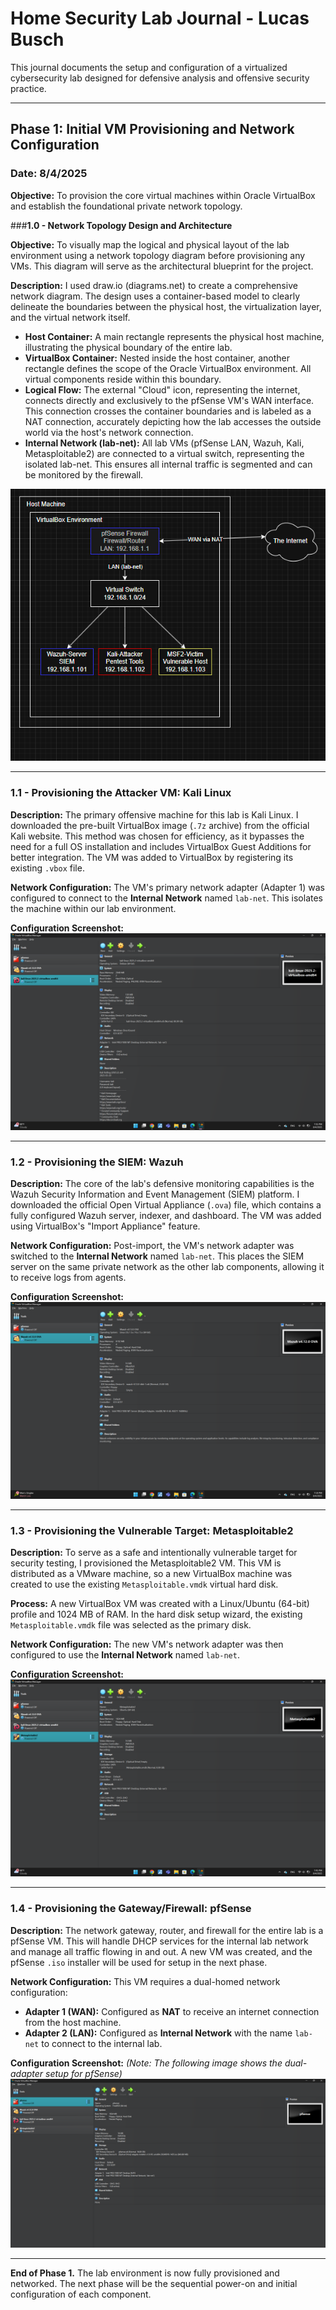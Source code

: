 # Home Security Lab Journal - Lucas Busch

This journal documents the setup and configuration of a virtualized cybersecurity lab designed for defensive analysis and offensive security practice.

---

## Phase 1: Initial VM Provisioning and Network Configuration

### **Date: 8/4/2025**

**Objective:** To provision the core virtual machines within Oracle VirtualBox and establish the foundational private network topology.

###**1.0 - Network Topology Design and Architecture**

**Objective:** To visually map the logical and physical layout of the lab environment using a network topology diagram before provisioning any VMs. This diagram will serve as the architectural blueprint for the project.

**Description:** I used draw.io (diagrams.net) to create a comprehensive network diagram. The design uses a container-based model to clearly delineate the boundaries between the physical host, the virtualization layer, and the virtual network itself.

* **Host Container:** A main rectangle represents the physical host machine, illustrating the physical boundary of the entire lab.
* **VirtualBox Container:** Nested inside the host container, another rectangle defines the scope of the Oracle VirtualBox environment. All virtual components reside within this boundary.
* **Logical Flow:** The external "Cloud" icon, representing the internet, connects directly and exclusively to the pfSense VM's WAN interface. This connection crosses the container boundaries and is labeled as a NAT connection, accurately depicting how the lab accesses the outside world via the host's network connection.
* **Internal Network (lab-net):** All lab VMs (pfSense LAN, Wazuh, Kali, Metasploitable2) are connected to a virtual switch, representing the isolated lab-net. This ensures all internal traffic is segmented and can be monitored by the firewall.

![Network Topology](Images/Topology_of_Project.png)

---

### **1.1 - Provisioning the Attacker VM: Kali Linux**

**Description:**
The primary offensive machine for this lab is Kali Linux. I downloaded the pre-built VirtualBox image (`.7z` archive) from the official Kali website. This method was chosen for efficiency, as it bypasses the need for a full OS installation and includes VirtualBox Guest Additions for better integration. The VM was added to VirtualBox by registering its existing `.vbox` file.

**Network Configuration:** The VM's primary network adapter (Adapter 1) was configured to connect to the **Internal Network** named `lab-net`. This isolates the machine within our lab environment.

**Configuration Screenshot:**
![Kali Linux Network Settings](Images/kali-linux-in-virtualbox.png)

---

### **1.2 - Provisioning the SIEM: Wazuh**

**Description:**
The core of the lab's defensive monitoring capabilities is the Wazuh Security Information and Event Management (SIEM) platform. I downloaded the official Open Virtual Appliance (`.ova`) file, which contains a fully configured Wazuh server, indexer, and dashboard. The VM was added using VirtualBox's "Import Appliance" feature.

**Network Configuration:** Post-import, the VM's network adapter was switched to the **Internal Network** named `lab-net`. This places the SIEM server on the same private network as the other lab components, allowing it to receive logs from agents.

**Configuration Screenshot:**
![Wazuh Network Settings](Images/Wazuh_in_VirtualBox.png)

---

### **1.3 - Provisioning the Vulnerable Target: Metasploitable2**

**Description:**
To serve as a safe and intentionally vulnerable target for security testing, I provisioned the Metasploitable2 VM. This VM is distributed as a VMware machine, so a new VirtualBox machine was created to use the existing `Metasploitable.vmdk` virtual hard disk.

**Process:**
A new VirtualBox VM was created with a Linux/Ubuntu (64-bit) profile and 1024 MB of RAM. In the hard disk setup wizard, the existing `Metasploitable.vmdk` file was selected as the primary disk.

**Network Configuration:** The new VM's network adapter was then configured to use the **Internal Network** named `lab-net`.

**Configuration Screenshot:**
![Metasploitable2 Network Settings](Images/Metasploitable_in_VirtualBox.png)

---

### **1.4 - Provisioning the Gateway/Firewall: pfSense**

**Description:**
The network gateway, router, and firewall for the entire lab is a pfSense VM. This will handle DHCP services for the internal lab network and manage all traffic flowing in and out. A new VM was created, and the pfSense `.iso` installer will be used for setup in the next phase.

**Network Configuration:**
This VM requires a dual-homed network configuration:
*   **Adapter 1 (WAN):** Configured as **NAT** to receive an internet connection from the host machine.
*   **Adapter 2 (LAN):** Configured as **Internal Network** with the name `lab-net` to connect to the internal lab.

**Configuration Screenshot:**
*(Note: The following image shows the dual-adapter setup for pfSense)*
![pfSense Network Settings](Images/pfsense_in_VirtualBox.png)

---
**End of Phase 1.** The lab environment is now fully provisioned and networked. The next phase will be the sequential power-on and initial configuration of each component.
